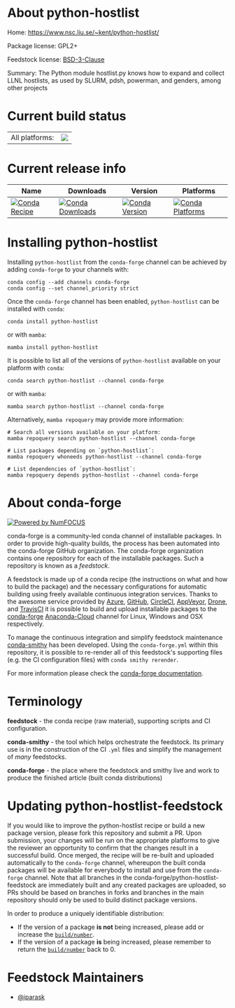 About python-hostlist
=====================

Home: https://www.nsc.liu.se/~kent/python-hostlist/

Package license: GPL2+

Feedstock license: [BSD-3-Clause](https://github.com/conda-forge/python-hostlist-feedstock/blob/main/LICENSE.txt)

Summary: The Python module hostlist.py knows how to expand and collect LLNL hostlists, as used by SLURM, pdsh, powerman, and genders, among other projects

Current build status
====================


<table><tr><td>All platforms:</td>
    <td>
      <a href="https://dev.azure.com/conda-forge/feedstock-builds/_build/latest?definitionId=5716&branchName=main">
        <img src="https://dev.azure.com/conda-forge/feedstock-builds/_apis/build/status/python-hostlist-feedstock?branchName=main">
      </a>
    </td>
  </tr>
</table>

Current release info
====================

| Name | Downloads | Version | Platforms |
| --- | --- | --- | --- |
| [![Conda Recipe](https://img.shields.io/badge/recipe-python--hostlist-green.svg)](https://anaconda.org/conda-forge/python-hostlist) | [![Conda Downloads](https://img.shields.io/conda/dn/conda-forge/python-hostlist.svg)](https://anaconda.org/conda-forge/python-hostlist) | [![Conda Version](https://img.shields.io/conda/vn/conda-forge/python-hostlist.svg)](https://anaconda.org/conda-forge/python-hostlist) | [![Conda Platforms](https://img.shields.io/conda/pn/conda-forge/python-hostlist.svg)](https://anaconda.org/conda-forge/python-hostlist) |

Installing python-hostlist
==========================

Installing `python-hostlist` from the `conda-forge` channel can be achieved by adding `conda-forge` to your channels with:

```
conda config --add channels conda-forge
conda config --set channel_priority strict
```

Once the `conda-forge` channel has been enabled, `python-hostlist` can be installed with `conda`:

```
conda install python-hostlist
```

or with `mamba`:

```
mamba install python-hostlist
```

It is possible to list all of the versions of `python-hostlist` available on your platform with `conda`:

```
conda search python-hostlist --channel conda-forge
```

or with `mamba`:

```
mamba search python-hostlist --channel conda-forge
```

Alternatively, `mamba repoquery` may provide more information:

```
# Search all versions available on your platform:
mamba repoquery search python-hostlist --channel conda-forge

# List packages depending on `python-hostlist`:
mamba repoquery whoneeds python-hostlist --channel conda-forge

# List dependencies of `python-hostlist`:
mamba repoquery depends python-hostlist --channel conda-forge
```


About conda-forge
=================

[![Powered by
NumFOCUS](https://img.shields.io/badge/powered%20by-NumFOCUS-orange.svg?style=flat&colorA=E1523D&colorB=007D8A)](https://numfocus.org)

conda-forge is a community-led conda channel of installable packages.
In order to provide high-quality builds, the process has been automated into the
conda-forge GitHub organization. The conda-forge organization contains one repository
for each of the installable packages. Such a repository is known as a *feedstock*.

A feedstock is made up of a conda recipe (the instructions on what and how to build
the package) and the necessary configurations for automatic building using freely
available continuous integration services. Thanks to the awesome service provided by
[Azure](https://azure.microsoft.com/en-us/services/devops/), [GitHub](https://github.com/),
[CircleCI](https://circleci.com/), [AppVeyor](https://www.appveyor.com/),
[Drone](https://cloud.drone.io/welcome), and [TravisCI](https://travis-ci.com/)
it is possible to build and upload installable packages to the
[conda-forge](https://anaconda.org/conda-forge) [Anaconda-Cloud](https://anaconda.org/)
channel for Linux, Windows and OSX respectively.

To manage the continuous integration and simplify feedstock maintenance
[conda-smithy](https://github.com/conda-forge/conda-smithy) has been developed.
Using the ``conda-forge.yml`` within this repository, it is possible to re-render all of
this feedstock's supporting files (e.g. the CI configuration files) with ``conda smithy rerender``.

For more information please check the [conda-forge documentation](https://conda-forge.org/docs/).

Terminology
===========

**feedstock** - the conda recipe (raw material), supporting scripts and CI configuration.

**conda-smithy** - the tool which helps orchestrate the feedstock.
                   Its primary use is in the construction of the CI ``.yml`` files
                   and simplify the management of *many* feedstocks.

**conda-forge** - the place where the feedstock and smithy live and work to
                  produce the finished article (built conda distributions)


Updating python-hostlist-feedstock
==================================

If you would like to improve the python-hostlist recipe or build a new
package version, please fork this repository and submit a PR. Upon submission,
your changes will be run on the appropriate platforms to give the reviewer an
opportunity to confirm that the changes result in a successful build. Once
merged, the recipe will be re-built and uploaded automatically to the
`conda-forge` channel, whereupon the built conda packages will be available for
everybody to install and use from the `conda-forge` channel.
Note that all branches in the conda-forge/python-hostlist-feedstock are
immediately built and any created packages are uploaded, so PRs should be based
on branches in forks and branches in the main repository should only be used to
build distinct package versions.

In order to produce a uniquely identifiable distribution:
 * If the version of a package **is not** being increased, please add or increase
   the [``build/number``](https://docs.conda.io/projects/conda-build/en/latest/resources/define-metadata.html#build-number-and-string).
 * If the version of a package **is** being increased, please remember to return
   the [``build/number``](https://docs.conda.io/projects/conda-build/en/latest/resources/define-metadata.html#build-number-and-string)
   back to 0.

Feedstock Maintainers
=====================

* [@iparask](https://github.com/iparask/)

